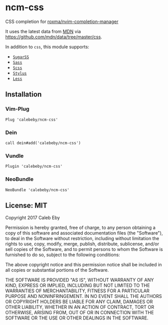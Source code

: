# ncm-css

CSS completion for [roxma/nvim-completion-manager](https://github.com/roxma/nvim-completion-manager)

It uses the latest data from [MDN](https://developer.mozilla.org/en-US/docs/Web/CSS/Reference) via https://github.com/mdn/data/tree/master/css.

In addition to `css`, this module supports:

- [`SugarSS`](https://github.com/postcss/sugarss)
- [`Sass`](http://sass-lang.com/)
- [`Scss`](http://sass-lang.com/)
- [`Stylus`](http://stylus-lang.com/)
- [`Less`](http://lesscss.org/)

## Installation

### Vim-Plug
```vim
Plug 'calebeby/ncm-css'
```

### Dein
```vim
call dein#add('calebeby/ncm-css')
```

### Vundle
```vim
Plugin 'calebeby/ncm-css'
```

### NeoBundle
```vim
NeoBundle 'calebeby/ncm-css'
```

## License: MIT
Copyright 2017 Caleb Eby

Permission is hereby granted, free of charge, to any person obtaining a copy of this software and associated documentation files (the "Software"), to deal in the Software without restriction, including without limitation the rights to use, copy, modify, merge, publish, distribute, sublicense, and/or sell copies of the Software, and to permit persons to whom the Software is furnished to do so, subject to the following conditions:

The above copyright notice and this permission notice shall be included in all copies or substantial portions of the Software.

THE SOFTWARE IS PROVIDED "AS IS", WITHOUT WARRANTY OF ANY KIND, EXPRESS OR IMPLIED, INCLUDING BUT NOT LIMITED TO THE WARRANTIES OF MERCHANTABILITY, FITNESS FOR A PARTICULAR PURPOSE AND NONINFRINGEMENT. IN NO EVENT SHALL THE AUTHORS OR COPYRIGHT HOLDERS BE LIABLE FOR ANY CLAIM, DAMAGES OR OTHER LIABILITY, WHETHER IN AN ACTION OF CONTRACT, TORT OR OTHERWISE, ARISING FROM, OUT OF OR IN CONNECTION WITH THE SOFTWARE OR THE USE OR OTHER DEALINGS IN THE SOFTWARE.
